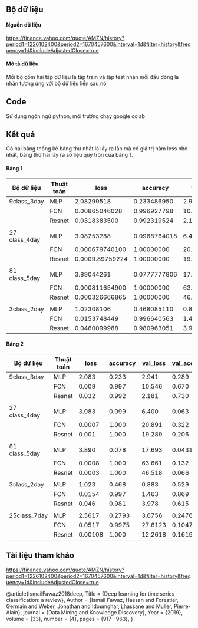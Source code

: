 
## Bộ dữ liệu 
#### Nguồn dữ liệu
  https://finance.yahoo.com/quote/AMZN/history?period1=1226102400&period2=1670457600&interval=1d&filter=history&frequency=1d&includeAdjustedClose=true

#### Mô tả dữ liệu
  Mỗi bộ gồm hai tập dữ liệu là tập train và tập test nhãn mỗi đầu dòng là nhãn tương ứng với bộ dữ liệu liền sau nó
## Code 

Sử dụng ngôn ngữ python, môi trường chạy google colab

## Kết quả
Có hai bảng thống kê bảng thứ nhất là lấy ra lần mà có giá trị hàm loss nhỏ nhất, bảng thứ hai lấy ra số liệu quy tròn của bảng 1.
#### Bảng 1
| Bộ dữ liệu | Thuật toán |loss | accuracy| val_loss |val_accuracy|lr|
|--------------|-------|------|-------|---------|---------|-----------|
| 9class_3day |MLP |2.08299518 | 0.233486950 |2.94052839| 0.289320379|0.00100000005|
|             |FCN|0.00865046028| 0.996927798|10.5463867  |0.669902921|0.0000999999975|
|             | Resnet |0.0318383500|  0.992319524| 2.18130589| 0.730097115|0.0000999999975|
||
|27 class_4day|MLP|3.08253288| 0.0988764018| 6.40033484| 0.0634920672|0.00100000005|
|             |FCN|0.000679740100| 1.00000000| 20.8912544| 0.321995467|0.0000999999975|
|             |Resnet|0.0009.89759224| 1.00000000| 19.2886372| 0.206349209|0.0000999999975|
||
|81 class_5day|MLP|3.89044261| 0.0777777806| 17.6925926| 0.0431034490|0.00100000005|
|             |FCN|0.000811654900|1.00000000|63.6605606| 0.132183909|0.0000999999975|
|             |Resnet|0.000326666865|1.00000000|46.5176582|0.0660919547|0.0000999999975|
||
|3class_2day|MLP|1.02308106| 0.468085110| 0.882552207| 0.529010236|0.00100000005|
|           |FCN|0.0153748449| 0.996640563| 1.46330714| 0.869169533|0.0000999999975|
|           |Resnet|0.0460099988|0.980963051|3.97763968|0.615472138|0.0000999999975|
#### Bảng 2
| Bộ dữ liệu | Thuật toán |loss | accuracy| val_loss |val_accuracy|lr|
|--------------|-------|------|-------|---------|---------|-----------|
| 9class_3day |MLP |2.083 | 0.233 |2.941| 0.289|0.001|
|             |FCN|0.009| 0.997|10.546  |0.670|0.0001|
|             | Resnet |0.032|  0.992| 2.181| 0.730|0.0001|
||
|27 class_4day|MLP|3.083| 0.099| 6.400| 0.063|0.001|
|             |FCN|0.0007| 1.000| 20.891| 0.322|0.0001|
|             |Resnet|0.001| 1.000| 19.289| 0.206|0.0001|
||
|81 class_5day|MLP|3.890| 0.078| 17.693| 0.0431|0.001|
|             |FCN|0.0008|1.000|63.661| 0.132|0.0001|
|             |Resnet|0.0003|1.000|46.518|0.066|0.0001|
||
|3class_2day|MLP|1.023| 0.468| 0.883| 0.529|0.001|
|           |FCN|0.0154| 0.997| 1.463| 0.869|0.0001|
|           |Resnet|0.046|0.981|3.978|0.615|0.0001|
||
|25class_7day|MLP|2.5617|0.2793|3.6756|0.2476|0.001|
|             |FCN|0.0517|0.9975|27.6123|0.10476|0.0001|
               |Resnet|0.00108|1.000|12.2618|0.16190|0.00001
## Tài liệu tham khảo

https://finance.yahoo.com/quote/AMZN/history?period1=1226102400&period2=1670457600&interval=1d&filter=history&frequency=1d&includeAdjustedClose=true

@article{IsmailFawaz2018deep,
  Title                    = {Deep learning for time series classification: a review},
  Author                   = {Ismail Fawaz, Hassan and Forestier, Germain and Weber, Jonathan and Idoumghar, Lhassane and Muller, Pierre-Alain},
  journal                  = {Data Mining and Knowledge Discovery},
  Year                     = {2019},
  volume                   = {33},
  number                   = {4},
  pages                    = {917--963},
}

